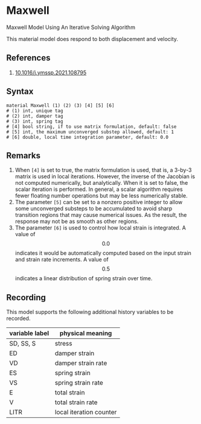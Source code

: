 # Maxwell

Maxwell Model Using An Iterative Solving Algorithm

This material model does respond to both displacement and velocity.

## References

1. [10.1016/j.ymssp.2021.108795](https://doi.org/10.1016/j.ymssp.2021.108795)

## Syntax

```
material Maxwell (1) (2) (3) [4] [5] [6]
# (1) int, unique tag
# (2) int, damper tag
# (3) int, spring tag
# [4] bool string, if to use matrix formulation, default: false
# [5] int, the maximum unconverged substep allowed, default: 1
# [6] double, local time integration parameter, default: 0.0
```

## Remarks

1. When `[4]` is set to true, the matrix formulation is used, that is, a 3-by-3 matrix is used in local iterations.
   However, the inverse of the Jacobian is not computed numerically, but analytically. When it is set to false, the
   scalar iteration is performed. In general, a scalar algorithm requires fewer floating number operations but may be
   less numerically stable.
2. The parameter `[5]` can be set to a nonzero positive integer to allow some unconverged substeps to be accumulated to
   avoid sharp transition regions that may cause numerical issues. As the result, the response may not be as smooth as
   other regions.
3. The parameter `[6]` is used to control how local strain is integrated. A value of $$0.0$$ indicates it would be
   automatically computed based on the input strain and strain rate increments. A value of $$0.5$$ indicates a linear
   distribution of spring strain over time.

## Recording

This model supports the following additional history variables to be recorded.

| variable label | physical meaning        |
|----------------|-------------------------|
| SD, SS, S      | stress                  |
| ED             | damper strain           |
| VD             | damper strain rate      |
| ES             | spring strain           | 
| VS             | spring strain rate      |
| E              | total strain            |
| V              | total strain rate       | 
| LITR           | local iteration counter | 
